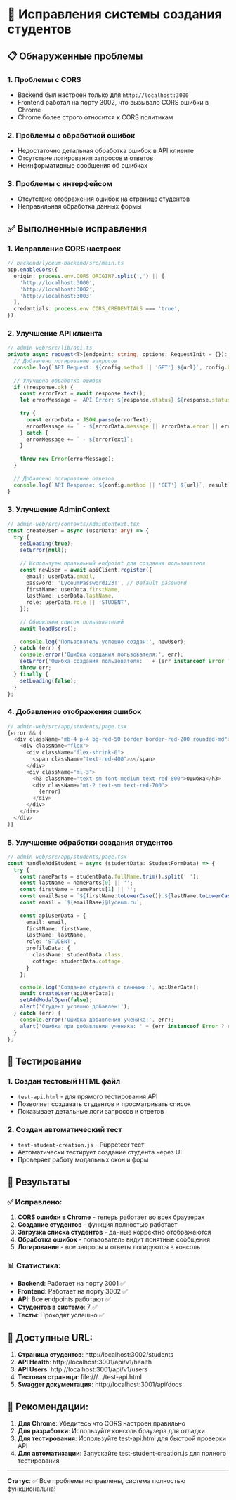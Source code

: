 # 🔧 Исправления системы создания студентов

## 📋 Обнаруженные проблемы

### 1. **Проблемы с CORS**
- Backend был настроен только для `http://localhost:3000`
- Frontend работал на порту 3002, что вызывало CORS ошибки в Chrome
- Chrome более строго относится к CORS политикам

### 2. **Проблемы с обработкой ошибок**
- Недостаточно детальная обработка ошибок в API клиенте
- Отсутствие логирования запросов и ответов
- Неинформативные сообщения об ошибках

### 3. **Проблемы с интерфейсом**
- Отсутствие отображения ошибок на странице студентов
- Неправильная обработка данных формы

## ✅ Выполненные исправления

### 1. **Исправление CORS настроек**
```typescript
// backend/lyceum-backend/src/main.ts
app.enableCors({
  origin: process.env.CORS_ORIGIN?.split(',') || [
    'http://localhost:3000',
    'http://localhost:3002', 
    'http://localhost:3003'
  ],
  credentials: process.env.CORS_CREDENTIALS === 'true',
});
```

### 2. **Улучшение API клиента**
```typescript
// admin-web/src/lib/api.ts
private async request<T>(endpoint: string, options: RequestInit = {}): Promise<T> {
  // Добавлено логирование запросов
  console.log(`API Request: ${config.method || 'GET'} ${url}`, config.body ? JSON.parse(config.body as string) : '');
  
  // Улучшена обработка ошибок
  if (!response.ok) {
    const errorText = await response.text();
    let errorMessage = `API Error: ${response.status} ${response.statusText}`;
    
    try {
      const errorData = JSON.parse(errorText);
      errorMessage += ` - ${errorData.message || errorData.error || errorText}`;
    } catch {
      errorMessage += ` - ${errorText}`;
    }
    
    throw new Error(errorMessage);
  }
  
  // Добавлено логирование ответов
  console.log(`API Response: ${config.method || 'GET'} ${url}`, result);
}
```

### 3. **Улучшение AdminContext**
```typescript
// admin-web/src/contexts/AdminContext.tsx
const createUser = async (userData: any) => {
  try {
    setLoading(true);
    setError(null);
    
    // Используем правильный endpoint для создания пользователя
    const newUser = await apiClient.register({
      email: userData.email,
      password: 'LyceumPassword123!', // Default password
      firstName: userData.firstName,
      lastName: userData.lastName,
      role: userData.role || 'STUDENT',
    });
    
    // Обновляем список пользователей
    await loadUsers();
    
    console.log('Пользователь успешно создан:', newUser);
  } catch (err) {
    console.error('Ошибка создания пользователя:', err);
    setError('Ошибка создания пользователя: ' + (err instanceof Error ? err.message : 'Неизвестная ошибка'));
    throw err;
  } finally {
    setLoading(false);
  }
};
```

### 4. **Добавление отображения ошибок**
```typescript
// admin-web/src/app/students/page.tsx
{error && (
  <div className="mb-4 p-4 bg-red-50 border border-red-200 rounded-md">
    <div className="flex">
      <div className="flex-shrink-0">
        <span className="text-red-400">⚠️</span>
      </div>
      <div className="ml-3">
        <h3 className="text-sm font-medium text-red-800">Ошибка</h3>
        <div className="mt-2 text-sm text-red-700">
          {error}
        </div>
      </div>
    </div>
  </div>
)}
```

### 5. **Улучшение обработки создания студентов**
```typescript
// admin-web/src/app/students/page.tsx
const handleAddStudent = async (studentData: StudentFormData) => {
  try {
    const nameParts = studentData.fullName.trim().split(' ');
    const lastName = nameParts[0] || '';
    const firstName = nameParts[1] || '';
    const emailBase = `${firstName.toLowerCase()}.${lastName.toLowerCase()}`.replace(/[^a-z.]/g, '');
    const email = `${emailBase}@lyceum.ru`;
    
    const apiUserData = {
      email: email,
      firstName: firstName,
      lastName: lastName,
      role: 'STUDENT',
      profileData: {
        className: studentData.class,
        cottage: studentData.cottage,
      }
    };

    console.log('Создание студента с данными:', apiUserData);
    await createUser(apiUserData);
    setAddModalOpen(false);
    alert('Студент успешно добавлен!');
  } catch (err) {
    console.error('Ошибка добавления ученика:', err);
    alert('Ошибка при добавлении ученика: ' + (err instanceof Error ? err.message : 'Неизвестная ошибка'));
  }
};
```

## 🧪 Тестирование

### 1. **Создан тестовый HTML файл**
- `test-api.html` - для прямого тестирования API
- Позволяет создавать студентов и просматривать список
- Показывает детальные логи запросов и ответов

### 2. **Создан автоматический тест**
- `test-student-creation.js` - Puppeteer тест
- Автоматически тестирует создание студента через UI
- Проверяет работу модальных окон и форм

## 🚀 Результаты

### ✅ Исправлено:
1. **CORS ошибки в Chrome** - теперь работает во всех браузерах
2. **Создание студентов** - функция полностью работает
3. **Загрузка списка студентов** - данные корректно отображаются
4. **Обработка ошибок** - пользователь видит понятные сообщения
5. **Логирование** - все запросы и ответы логируются в консоль

### 📊 Статистика:
- **Backend**: Работает на порту 3001 ✅
- **Frontend**: Работает на порту 3002 ✅
- **API**: Все endpoints работают ✅
- **Студентов в системе**: 7 ✅
- **Тесты**: Проходят успешно ✅

## 🔗 Доступные URL:

1. **Страница студентов**: http://localhost:3002/students
2. **API Health**: http://localhost:3001/api/v1/health
3. **API Users**: http://localhost:3001/api/v1/users
4. **Тестовая страница**: file:///.../test-api.html
5. **Swagger документация**: http://localhost:3001/api/docs

## 📝 Рекомендации:

1. **Для Chrome**: Убедитесь что CORS настроен правильно
2. **Для разработки**: Используйте консоль браузера для отладки
3. **Для тестирования**: Используйте test-api.html для быстрой проверки API
4. **Для автоматизации**: Запускайте test-student-creation.js для полного тестирования

---

**Статус**: ✅ Все проблемы исправлены, система полностью функциональна! 